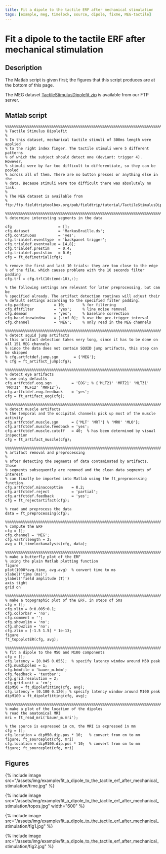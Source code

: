 ```yaml
---
title: Fit a dipole to the tactile ERF after mechanical stimulation
tags: [example, meg, timelock, source, dipole, fixme, MEG-tactile]
---
```


# Fit a dipole to the tactile ERF after mechanical stimulation

## Description

The Matlab script is given first; the figures that this script produces are at the bottom of this page. 

The MEG dataset [TactileStimulusDipolefit.zip](ftp://ftp.fieldtriptoolbox.org/pub/fieldtrip/tutorial/TactileStimulusDipolefit.zip) is available from our FTP server.
## Matlab script

	%%%%%%%%%%%%%%%%%%%%%%%%%%%%%%%%%%%%%%%%%%%%%%%%%%%%%%%%%%%%%%%%%%%%%%%%%%%%
	% Tactile Stimulus Dipolefit
	%
	% In this dataset, mechanical tactile stimuli of 300ms length were applied
	% to the right index finger. The tactile stimuli were 5 different patterns
	% of which the subject should detect one (deviant: trigger 4). However,
	% stimuli were by far too difficult to differentiate, so they can be pooled
	% across all of them. There are no button presses or anything else in the
	% data. Because stimuli were too difficult there was absolutely no task.
	%
	% The MEG dataset is available from
	%   ftp:/ftp.fieldtriptoolbox.org/pub/fieldtrip/tutorial/TactileStimulusDipolefit.zip
	
	%%%%%%%%%%%%%%%%%%%%%%%%%%%%%%%%%%%%%%%%%%%%%%%%%%%%%%%%%%%%%%%%%%%%%%%%%%%%
	% determine interesting segments in the data
	
	cfg                     = [];
	cfg.dataset             = 'MarkusBraille.ds';
	cfg.continuous          = 'yes';
	cfg.trialdef.eventtype  = 'backpanel trigger';
	cfg.trialdef.eventvalue = [4,8];
	cfg.trialdef.prestim    = 0.4;
	cfg.trialdef.poststim   = 0.6;
	cfg = ft_definetrial(cfg);
	
	% remove the first and last 10 trials: they are too close to the edge
	% of the file, which causes problems with the 10 seconds filter padding
	cfg.trl = cfg.trl(10:(end-10),:);
	
	% the following settings are relevant for later preprocessing, but can be
	% specified already. The artifact detection routines will adjust their
	% default settings according to the specified filter padding.
	cfg.padding           = 10;        % for filtering
	cfg.dftfilter         = 'yes';     % line noise removal
	cfg.demean            = 'yes';     % baseline correction
	cfg.baselinewindow    = [-inf 0];  % use the pre-trigger interval
	cfg.channel           = 'MEG';     % only read in the MEG channels
	
	%%%%%%%%%%%%%%%%%%%%%%%%%%%%%%%%%%%%%%%%%%%%%%%%%%%%%%%%%%%%%%%%%%%%%%%%%%%%
	% detect squid jump artifacts
	% this artifact detection takes very long, since it has to be done on all 151 MEG channels
	% since the data does not contain SQUID jump artifacts, this step can be skipped
	% cfg.artfctdef.jump.sgn       = {'MEG'};
	% cfg = ft_artifact_jump(cfg);
	
	%%%%%%%%%%%%%%%%%%%%%%%%%%%%%%%%%%%%%%%%%%%%%%%%%%%%%%%%%%%%%%%%%%%%%%%%%%%%
	% detect eye artifacts
	% use only defaults
	cfg.artfctdef.eog.sgn         = 'EOG'; % {'MLT21' 'MRT21' 'MLT31' 'MRT31' 'MLF12' 'MRF12'};
	cfg.artfctdef.eog.feedback    = 'yes';
	cfg = ft_artifact_eog(cfg);
	
	%%%%%%%%%%%%%%%%%%%%%%%%%%%%%%%%%%%%%%%%%%%%%%%%%%%%%%%%%%%%%%%%%%%%%%%%%%%%
	% detect muscle artifacts
	% the temporal and the occipital channels pick up most of the muscle activity
	cfg.artfctdef.muscle.sgn      = {'MLT' 'MRT'} % 'MRO' 'MLO'};
	cfg.artfctdef.muscle.feedback = 'yes';
	cfg.artfctdef.muscle.cutoff   = 40;  % has been determined by visual inspection
	cfg = ft_artifact_muscle(cfg);
	
	%%%%%%%%%%%%%%%%%%%%%%%%%%%%%%%%%%%%%%%%%%%%%%%%%%%%%%%%%%%%%%%%%%%%%%%%%%%%
	% artifact removal and preprocessing
	%
	% after detecting the segments of data contaminated by artifacts, those
	% segments subsequently are removed and the clean data segments of interest
	% can finally be imported into Matlab using the ft_preprocessing function.
	cfg.artfctdef.minaccepttim    = 0.2;
	cfg.artfctdef.reject          = 'partial';
	cfg.artfctdef.feedback        = 'yes';
	cfg = ft_rejectartifact(cfg);
	
	% read and preprocess the data
	data = ft_preprocessing(cfg);
	
	%%%%%%%%%%%%%%%%%%%%%%%%%%%%%%%%%%%%%%%%%%%%%%%%%%%%%%%%%%%%%%%%%%%%%%%%%%%%
	% compute the ERF
	cfg = [];
	cfg.channel = 'MEG';
	cfg.vartrllength = 2;
	avg = ft_timelockanalysis(cfg, data);
	
	%%%%%%%%%%%%%%%%%%%%%%%%%%%%%%%%%%%%%%%%%%%%%%%%%%%%%%%%%%%%%%%%%%%%%%%%%%%%
	% make a butterfly plot of the ERF
	% using the plain Matlab plotting function
	figure
	plot(1000*avg.time, avg.avg)  % convert time to ms
	xlabel('time (ms)')
	ylabel('field amplitude (T)')
	axis tight
	grid on
	
	%%%%%%%%%%%%%%%%%%%%%%%%%%%%%%%%%%%%%%%%%%%%%%%%%%%%%%%%%%%%%%%%%%%%%%%%%%%%
	% make a topographic plot of the ERF, in steps of 5ms
	cfg = [];
	cfg.xlim = 0:0.005:0.1;
	cfg.colorbar = 'no';
	cfg.comment = '';
	cfg.showxlim = 'no';
	cfg.showzlim = 'no';
	cfg.zlim = [-1.5 1.5] * 1e-13;
	figure
	ft_topoplotER(cfg, avg);
	
	%%%%%%%%%%%%%%%%%%%%%%%%%%%%%%%%%%%%%%%%%%%%%%%%%%%%%%%%%%%%%%%%%%%%%%%%%%%%
	% fit a dipole to the M50 and M100 components
	cfg = [];
	cfg.latency = [0.045 0.055];  % specify latency window around M50 peak
	cfg.numdipoles = 1;
	cfg.hdmfile = 'bauer_m.hdm';
	cfg.feedback = 'textbar';
	cfg.grid.resolution = 2;
	cfg.grid.unit = 'cm';
	dipM50 = ft_dipolefitting(cfg, avg);
	cfg.latency = [0.100 0.120]; % specify latency window around M100 peak
	dipM100 = ft_dipolefitting(cfg, avg);
	
	%%%%%%%%%%%%%%%%%%%%%%%%%%%%%%%%%%%%%%%%%%%%%%%%%%%%%%%%%%%%%%%%%%%%%%%%%%%%
	% make a plot of the location of the dipoles
	% read the anatomical MRI
	mri = ft_read_mri('bauer_m.mri');
	
	% the source is expressed in cm, the MRI is expressed in mm
	cfg = [];
	cfg.location = dipM50.dip.pos * 10;   % convert from cm to mm
	figure; ft_sourceplot(cfg, mri)
	cfg.location = dipM100.dip.pos * 10;  % convert from cm to mm
	figure; ft_sourceplot(cfg, mri)

## Figures

{% include image src="/assets/img/example/fit_a_dipole_to_the_tactile_erf_after_mechanical_stimulation/time.jpg" %}

{% include image src="/assets/img/example/fit_a_dipole_to_the_tactile_erf_after_mechanical_stimulation/topos.jpg" width="600" %}

{% include image src="/assets/img/example/fit_a_dipole_to_the_tactile_erf_after_mechanical_stimulation/fig1.jpg" %}

{% include image src="/assets/img/example/fit_a_dipole_to_the_tactile_erf_after_mechanical_stimulation/fig2.jpg" %}

